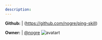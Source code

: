 ```yaml
---
description: 
---
```



**Github:** | (https://github.com/nogre/ping-skill)

**Owner:** | [@nogre](https://github.com/nogre) ![avatart](https://avatars0.githubusercontent.com/u/11215016?v=4)

